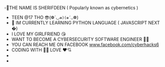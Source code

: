 -👹THE NAME IS SHERIFDEEN ( Popularly known as cybernetics )
- TEEN @17  THO 😎(❁´◡`❁)(❁´◡`❁)
- 🌱 IM CURRENTLY LEARNING PYTHON LANGUAGE ( JAVASCRIPT NEXT �)
- I LOVE MY GIRLFRIEND 😘
- WANT TO BECOME A CYBERSECURITY SOFTWARE ENGINEER 👻🤖
- YOU CAN REACH ME ON FACEBOOK www.facebook.com/cyberhacks6
- CODING WITH 🦏🐾 LOVE ❤💘
- 
- 

<!---
Cybernetics is a ✨ special ✨ repository because its `README.md` (this file) appears on your GitHub profile.
You can click the Preview link to take a look at your changes.
--->
